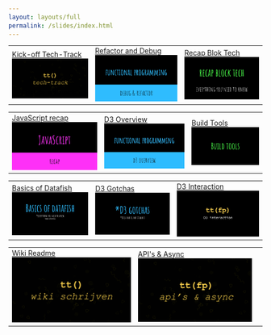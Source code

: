 ```yaml
---
layout: layouts/full
permalink: /slides/index.html
---
```


|                                                                                                                                                              |                                                                                                                                                             |                                                                                                                                                    |
| ------------------------------------------------------------------------------------------------------------------------------------------------------------ | ----------------------------------------------------------------------------------------------------------------------------------------------------------- | -------------------------------------------------------------------------------------------------------------------------------------------------- |
| [Kick-off Tech-Track](https://docs.google.com/presentation/d/1JdZbH2AstphN2T1xFSIvFGsJkssq3rxUFDSXCAx4PC4/edit?usp=sharing) ![kick-off](../img/kick-off.png) | [Refactor and Debug](https://docs.google.com/presentation/d/1eL0C8UnVGybVuEfBSfreziPsYugTFPPg_jdRWHPFq40/edit?usp=sharing) ![refactor](../img/refactor.png) | [Recap Blok Tech](https://docs.google.com/presentation/d/1q9eQhtsDNvcVhqdZjVfRPrOw7RVq2gbhqqjgR-8c_-g/edit?usp=sharing) ![recap](../img/recap.jpg) |

|                                                                                                                                                               |                                                                                                                                                      |                                                                                                                                                            |
| ------------------------------------------------------------------------------------------------------------------------------------------------------------- | ---------------------------------------------------------------------------------------------------------------------------------------------------- | ---------------------------------------------------------------------------------------------------------------------------------------------------------- |
| [JavaScript recap](https://docs.google.com/presentation/d/1t_YLWU4Y55N8jiPOUQMViFe-5Zp0_scO2p6_O_295Tw/edit?usp=sharing) ![javascript](../img/javascript.jpg) | [D3 Overview](https://docs.google.com/presentation/d/1eCjB5C6zEOIY-dLC_PxmjCmgigyHWh7BJKvj1Jl1-Io/edit?usp=sharing) ![overview](../img/overview.jpg) | [Build Tools](https://docs.google.com/presentation/d/1_mzWp4WSeFbNeeeKIkt5am7RnPKez646jpuEmzuj2F8/edit?usp=sharing) ![build tools](../img/build-tools.jpg) |

|                                                                                                                                                             |                                                                                                                                                      |                                                                                                                                                               |
| ----------------------------------------------------------------------------------------------------------------------------------------------------------- | ---------------------------------------------------------------------------------------------------------------------------------------------------- | ------------------------------------------------------------------------------------------------------------------------------------------------------------- |
| [Basics of Datafish](https://docs.google.com/presentation/d/1igxh81xdgV5VaUzhlq0lWjsTDPYwDuZmu74p7YMQHw4/edit?usp=sharing) ![datafish](../img/d3basics.png) | [D3 Gotchas](https://docs.google.com/presentation/d/1ZfsGZIjsI1TN_O6uYX1ayE0kvfGBV51nQftEh97EQmo/edit?usp=sharing) ![D3 Gotchas](../img/gotchas.jpg) | [D3 Interaction](https://docs.google.com/presentation/d/1Oc3CNC3-WaqgaZbSnXdeXTPA9AyJtbgFOYqEN4AAWrg/edit?usp=sharing) ![interaction](../img/interaction.jpg) |

|                                                                                                                                                     |                                                                                                                                                      |     |
| --------------------------------------------------------------------------------------------------------------------------------------------------- | ---------------------------------------------------------------------------------------------------------------------------------------------------- | --- |
| [Wiki Readme](https://docs.google.com/presentation/d/1f0osD4LuIrSenq-i_hY3BHeNTPpbzt9dKHLgQwluWMc/edit?usp=sharing) ![kick-off](../img/tt-wiki.png) | [API's & Async](https://docs.google.com/presentation/d/12_Y92d6z0QLynqqFOHHPkluo6BtjJW7YfDsxm-9MxNo/edit?usp=sharing) ![kick-off](../img/tt-api.png) |     |
